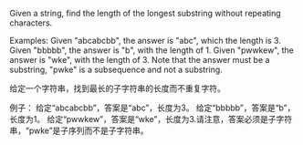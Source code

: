 Given a string, find the length of the longest substring without repeating characters.

Examples:
Given "abcabcbb", the answer is "abc", which the length is 3.
Given "bbbbb", the answer is "b", with the length of 1.
Given "pwwkew", the answer is "wke", with the length of 3. Note that the answer must be a substring, "pwke" is a subsequence and not a substring.


给定一个字符串，找到最长的子字符串的长度而不重复字符。

例子：
给定“abcabcbb”，答案是“abc”，长度为3。
给定“bbbbb”，答案是“b”，长度为1。
给定“pwwkew”，答案是“wke”，长度为3.请注意，答案必须是子字符串，“pwke”是子序列而不是子字符串。